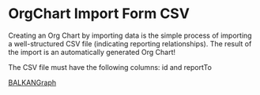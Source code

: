 # OrgChart Import Form CSV
Creating an Org Chart by importing data is the simple process of importing a well-structured CSV file (indicating reporting relationships). The result of the import is an automatically generated Org Chart!


The CSV file must have the following columns: id and reportTo

[BALKANGraph](https://balkangraph.com)
